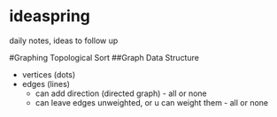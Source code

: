 # ideaspring
daily notes, ideas to follow up


#Graphing Topological Sort 
##Graph Data Structure
- vertices (dots)
- edges (lines) 
    - can add direction (directed graph) - all or none
    - can leave edges unweighted, or u can weight them - all or none

